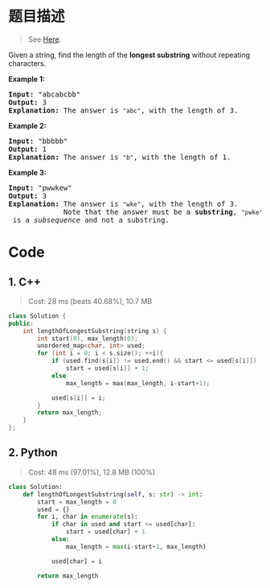 # 题目描述

> See [Here](https://leetcode.com/problems/longest-substring-without-repeating-characters/).

<div><p>Given a string, find the length of the <b>longest substring</b> without repeating characters.</p>

<div>
<p><strong>Example 1:</strong></p>

<pre><strong>Input: </strong><span id="example-input-1-1">"abcabcbb"</span>
<strong>Output: </strong><span id="example-output-1">3 
<strong>Explanation:</strong></span> The answer is <code>"abc"</code>, with the length of 3. 
</pre>

<div>
<p><strong>Example 2:</strong></p>

<pre><strong>Input: </strong><span id="example-input-2-1">"bbbbb"</span>
<strong>Output: </strong><span id="example-output-2">1
</span><span id="example-output-1"><strong>Explanation: </strong>T</span>he answer is <code>"b"</code>, with the length of 1.
</pre>

<div>
<p><strong>Example 3:</strong></p>

<pre><strong>Input: </strong><span id="example-input-3-1">"pwwkew"</span>
<strong>Output: </strong><span id="example-output-3">3
</span><span id="example-output-1"><strong>Explanation: </strong></span>The answer is <code>"wke"</code>, with the length of 3. 
             Note that the answer must be a <b>substring</b>, <code>"pwke"</code> is a <i>subsequence</i> and not a substring.
</pre>
</div>
</div>
</div>
</div>

# Code

## 1. C++

> Cost: 28 ms (beats 40.68%), 10.7 MB

```C++
class Solution {
public:
    int lengthOfLongestSubstring(string s) {
        int start(0), max_length(0);
        unordered_map<char, int> used;
        for (int i = 0; i < s.size(); ++i){
            if (used.find(s[i]) != used.end() && start <= used[s[i]])
                start = used[s[i]] + 1;
            else
                max_length = max(max_length, i-start+1);

            used[s[i]] = i;
        }
        return max_length;
    }
};
```

## 2. Python

> Cost: 48 ms (97.01%), 12.8 MB (100%)

```python
class Solution:
    def lengthOfLongestSubstring(self, s: str) -> int:
        start = max_length = 0
        used = {}
        for i, char in enumerate(s):
            if char in used and start <= used[char]:
                start = used[char] + 1
            else:
                max_length = max(i-start+1, max_length)

            used[char] = i

        return max_length
```
